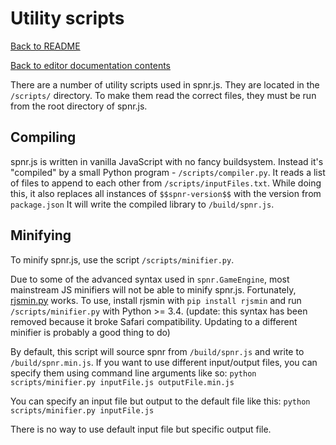# Utility scripts

[Back to README](../README.md)

[Back to editor documentation contents](README.md)

There are a number of utility scripts used in spnr.js. They are located in the `/scripts/` directory. To make them read the correct files, they must be run from the root directory of spnr.js.

## Compiling

spnr.js is written in vanilla JavaScript with no fancy buildsystem. Instead it's "compiled" by a small Python program - `/scripts/compiler.py`. It reads a list of files to append to each other from `/scripts/inputFiles.txt`. While doing this, it also replaces all instances of `$$spnr-version$$` with the version from `package.json` It will write the compiled library to `/build/spnr.js`.

## Minifying

To minify spnr.js, use the script `/scripts/minifier.py`.

Due to some of the advanced syntax used in `spnr.GameEngine`, most mainstream JS minifiers will not be able to minify spnr.js. Fortunately, [rjsmin.py](https://github.com/ndparker/rjsmin) works. To use, install rjsmin with `pip install rjsmin` and run `/scripts/minifier.py` with Python >= 3.4. (update: this syntax has been removed because it broke Safari compatibility. Updating to a different minifier is probably a good thing to do)

By default, this script will source spnr from `/build/spnr.js` and write to `/build/spnr.min.js`. If you want to use different input/output files, you can specify them using command line arguments like so: 
```python scripts/minifier.py inputFile.js outputFile.min.js```

You can specify an input file but output to the default file like this:
```python scripts/minifier.py inputFile.js```

There is no way to use default input file but specific output file.